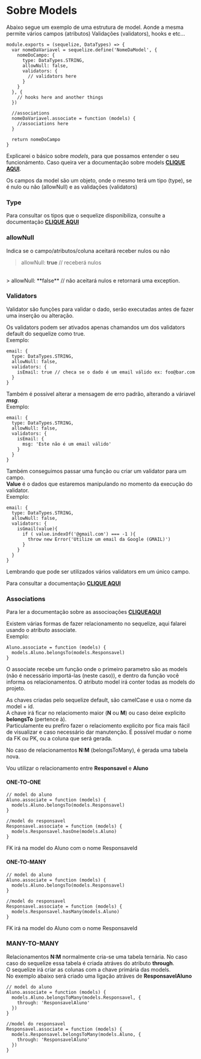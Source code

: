 # **Sobre Models**

Abaixo segue um exemplo de uma estrutura de model.
Aonde a mesma permite vários campos (atributos)
Validações (validators), hooks e etc...

```
module.exports = (sequelize, DataTypes) => {
  var nomeDaVariavel = sequelize.define('NomeDaModel', {
    nomeDoCampo: {
      type: DataTypes.STRING,
      allowNull: false,
      validators: {
        // validators here
      }
    }
  }, {
    // hooks here and another things
  })

  //associations
  nomeDaVariavel.associate = function (models) {
    //associations here
  }

  return nomeDoCampo
}
```

Explicarei o básico sobre _models_, para que possamos entender o seu funcionámento.
Caso queira ver a documentação sobre models [**CLIQUE AQUI**](http://docs.sequelizejs.com/manual/tutorial/models-definition.html#configuration).

Os campos da model são um objeto, onde o mesmo terá um tipo (type), se é nulo ou não (allowNull) e as validações (validators)

### **Type**
Para consultar os tipos que o sequelize disponibiliza, consulte a documentação [**CLIQUE AQUI**](http://docs.sequelizejs.com/manual/tutorial/models-definition.html#data-types)

### **allowNull**
Indica se o campo/atributos/coluna aceitará receber nulos ou não

> allowNull: **true** // receberá nulos
<br/>
> allowNull: **false** // não aceitará nulos e retornará uma exception.

### **Validators**

Validator são funções para validar o dado, serão executadas antes de fazer uma inserção ou alteração.

Os validators podem ser ativados apenas chamandos um dos validators default do sequelize como true.
<br/>
Exemplo:
```
email: {
  type: DataTypes.STRING,
  allowNull: false,
  validators: {
    isEmail: true // checa se o dado é um email válido ex: foo@bar.com
  }
}
```
Também é possível alterar a mensagem de erro padrão, alterando a váriavel ___msg___.
<br />
Exemplo:
```
email: {
  type: DataTypes.STRING,
  allowNull: false,
  validators: {
    isEmail: {
      msg: 'Este não é um email válido'
    }
  }
}
```
Também conseguimos passar uma função ou criar um validator para um campo.
<br />
**Value** é o dados que estaremos manipulando no momento da execução do validator.
<br />
Exemplo:
```
email: {
  type: DataTypes.STRING,
  allowNull: false,
  validators: {
    isGmail(value){
      if ( value.indexOf('@gmail.com') === -1 ){
        throw new Error('Utilize um email da Google (GMAIL)')
      }
    }
  }
}
```
Lembrando que pode ser utilizados vários validators em um único campo.

Para consultar a documentação [**CLIQUE AQUI**](http://docs.sequelizejs.com/manual/tutorial/models-definition.html#validations)


### Associations

Para ler a documentação sobre as associoações [**CLIQUEAQUI**](http://docs.sequelizejs.com/manual/tutorial/associations.html#associations)

Existem várias formas de fazer relacionamento no sequelize, aqui falarei usando o atributo associate.
<br />
Exemplo:
```
Aluno.associate = function (models) {
  models.Aluno.belongsTo(models.Responsavel)
}
```
O associate recebe um função onde o primeiro parametro são as models (não é necessário importá-las (neste caso)), e dentro da função você informa os relacionamentos. O atributo model irá conter todas as models do projeto.


As chaves criadas pelo sequelize default, são camelCase e usa o nome da model + id.
<br />
A chave irá ficar no relaciomento maior (**N** ou **M**) ou caso deixe explicito **belongsTo** (pertence à).
<br />
Particulamente eu prefiro fazer o relaciomento explicito por fica mais fácil de visualizar e caso necessário dar manutenção. É possível mudar o nome da FK ou PK, ou a coluna que será gerada.

No caso de relacionamentos **N:M** (belongsToMany), é gerada uma tabela nova.

Vou utilizar o relacionamento entre **Responsavel** e **Aluno**

#### **ONE-TO-ONE**

```
// model do aluno
Aluno.associate = function (models) {
  models.Aluno.belongsTo(models.Responsavel)
}

//model do responsavel
Responsavel.associate = function (models) {
  models.Responsavel.hasOne(models.Aluno)
}
```
FK irá na model do Aluno com o nome Responsaveld

#### **ONE-TO-MANY**

```
// model do aluno
Aluno.associate = function (models) {
  models.Aluno.belongsTo(models.Responsavel)
}

//model do responsavel
Responsavel.associate = function (models) {
  models.Responsavel.hasMany(models.Aluno)
}
```
FK irá na model do Aluno com o nome Responsaveld

### **MANY-TO-MANY**

Relacionamentos **N:M** normalmente cria-se uma tabela ternária. No caso caso do sequelize essa tabela é criada atráves do atributo **through**.
<br />
O sequelize irá criar as colunas com a chave primária das models.
<br />
No exemplo abaixo será criado uma ligação atráves de **ResponsavelAluno**
```
// model do aluno
Aluno.associate = function (models) {
  models.Aluno.belongsToMany(models.Responsavel, {
    through: 'ResponsavelAluno'
  })
}

//model do responsavel
Responsavel.associate = function (models) {
  models.Responsavel.belongsToMany(models.Aluno, {
    through: 'ResponsavelAluno'
  })
}
```
